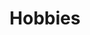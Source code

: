---
title: Hobbies
layout: docs  # Do not modify.

# Optional header image (relative to `static/img/` folder).
header:
  caption: ""
  image: ""
---
